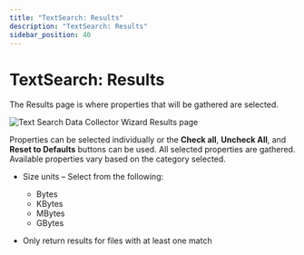 ```yaml
---
title: "TextSearch: Results"
description: "TextSearch: Results"
sidebar_position: 40
---
```


# TextSearch: Results

The Results page is where properties that will be gathered are selected.

![Text Search Data Collector Wizard Results page](/img/product_docs/accessanalyzer/12.0/admin/datacollector/textsearch/results.webp)

Properties can be selected individually or the **Check all**, **Uncheck All**, and **Reset to
Defaults** buttons can be used. All selected properties are gathered. Available properties vary
based on the category selected.

- Size units – Select from the following:

    - Bytes
    - KBytes
    - MBytes
    - GBytes

- Only return results for files with at least one match
